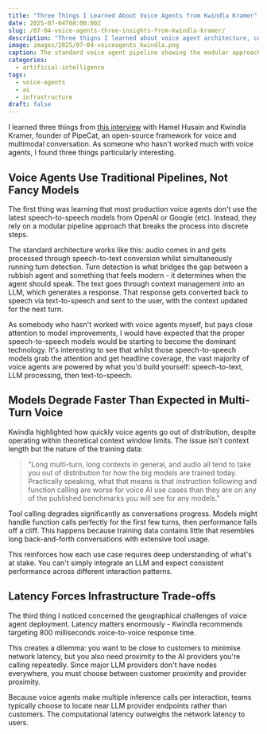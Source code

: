 ```yaml
---
title: "Three Things I Learned About Voice Agents from Kwindla Kramer"
date: 2025-07-04T08:00:00Z
slug: /07-04-voice-agents-three-insights-from-kwindla-kramer/
description: "Three thigns I learned about voice agent architecture, context limitations, and latency trade-offs."
image: images/2025/07-04-voiceagents_kwindla.png
caption: The standard voice agent pipeline showing the modular approach most production systems use
categories:
  - artificial-intelligence
tags:
  - voice-agents
  - ai
  - infrastructure
draft: false
---
```


I learned three things from [this interview](https://www.youtube.com/watch?v=I86dFivLzXY&t=196s) with Hamel Husain and Kwindla Kramer, founder of PipeCat, an open-source framework for voice and multimodal conversation. As someone who hasn't worked much with voice agents, I found three things particularly interesting.

## Voice Agents Use Traditional Pipelines, Not Fancy Models

The first thing was learning that most production voice agents don't use the latest speech-to-speech models from OpenAI or Google (etc). Instead, they rely on a modular pipeline approach that breaks the process into discrete steps.

The standard architecture works like this: audio comes in and gets processed through speech-to-text conversion whilst simultaneously running turn detection. Turn detection is what bridges the gap between a rubbish agent and something that feels modern - it determines when the agent should speak. The text goes through context management into an LLM, which generates a response. That response gets converted back to speech via text-to-speech and sent to the user, with the context updated for the next turn.

As somebody who hasn't worked with voice agents myself, but pays close attention to model improvements, I would have expected that the proper speech-to-speech models would be starting to become the dominant technology. It's interesting to see that whilst those speech-to-speech models grab the attention and get headline coverage, the vast majority of voice agents are powered by what you'd build yourself: speech-to-text, LLM processing, then text-to-speech.

## Models Degrade Faster Than Expected in Multi-Turn Voice

Kwindla highlighted how quickly voice agents go out of distribution, despite operating within theoretical context window limits. The issue isn't context length but the nature of the training data:

> "Long multi-turn, long contexts in general, and audio all tend to take you out of distribution for how the big models are trained today. Practically speaking, what that means is that instruction following and function calling are worse for voice AI use cases than they are on any of the published benchmarks you will see for any models."

Tool calling degrades significantly as conversations progress. Models might handle function calls perfectly for the first few turns, then performance falls off a cliff. This happens because training data contains little that resembles long back-and-forth conversations with extensive tool usage.

This reinforces how each use case requires deep understanding of what's at stake. You can't simply integrate an LLM and expect consistent performance across different interaction patterns.

## Latency Forces Infrastructure Trade-offs

The third thing I noticed concerned the geographical challenges of voice agent deployment. Latency matters enormously - Kwindla recommends targeting 800 milliseconds voice-to-voice response time.

This creates a dilemma: you want to be close to customers to minimise network latency, but you also need proximity to the AI providers you're calling repeatedly. Since major LLM providers don't have nodes everywhere, you must choose between customer proximity and provider proximity.

Because voice agents make multiple inference calls per interaction, teams typically choose to locate near LLM provider endpoints rather than customers. The computational latency outweighs the network latency to users.
